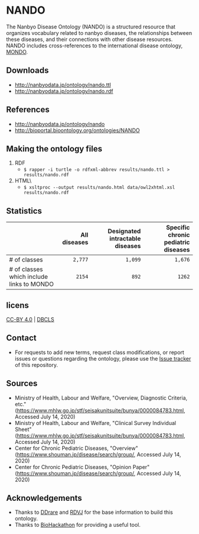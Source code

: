 # NANDO 
The Nanbyo Disease Ontology (NANDO) is a structured resource that organizes vocabulary related to nanbyo diseases, the relationships between these diseases, and their connections with other disease resources. NANDO includes cross-references to the international disease ontology, <a href="https://github.com/monarch-initiative/mondo">MONDO</a>.

## Downloads
- http://nanbyodata.jp/ontology/nando.ttl
- http://nanbyodata.jp/ontology/nando.rdf

## References
- http://nanbyodata.jp/ontology/nando
- http://bioportal.bioontology.org/ontologies/NANDO

## Making the ontology files
1. RDF
    - `$ rapper -i turtle -o rdfxml-abbrev results/nando.ttl > results/nando.rdf`
1. HTML\
    - `$ xsltproc --output results/nando.html data/owl2xhtml.xsl results/nando.rdf`

## Statistics
|| All diseases | Designated intractable diseases | Specific chronic pediatric diseases |
| --- | ---: | ---: | ---: |
| # of classes | `2,777` | `1,099` | `1,676` |
| # of classes which include links to MONDO | `2154` | `892` | `1262` |

## licens
<a href="https://creativecommons.org/licenses/by/4.0/deed.ja">CC-BY 4.0</a> | <a href="http://dbcls.rois.ac.jp">DBCLS</a>

## Contact
- For requests to add new terms, request class modifications, or report issues or questions regarding the ontology, please use the [Issue tracker](https://github.com/aidrd/nando/issues) of this repository.
  
## Sources
- Ministry of Health, Labour and Welfare, "Overview, Diagnostic Criteria, etc." (https://www.mhlw.go.jp/stf/seisakunitsuite/bunya/0000084783.html, Accessed July 14, 2020)
- Ministry of Health, Labour and Welfare, "Clinical Survey Individual Sheet" (https://www.mhlw.go.jp/stf/seisakunitsuite/bunya/0000084783.html, Accessed July 14, 2020)
- Center for Chronic Pediatric Diseases, "Overview" (https://www.shouman.jp/disease/search/group/, Accessed July 14, 2020)
- Center for Chronic Pediatric Diseases, "Opinion Paper" (https://www.shouman.jp/disease/search/group/, Accessed July 14, 2020)


## Acknowledgements
- Thanks to <a href="https://ddrare.nibiohn.go.jp/">DDrare</a> and <a href="https://metadb.riken.jp/metadb/ontology/RDVJ">RDVJ</a> for the base information to build this ontology.
- Thanks to <a href="http://biohackathon.org/">BioHackathon</a> for providing a useful tool.
